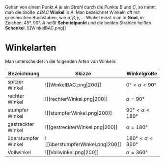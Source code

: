 Gehen von einem Punkt $A$ je ein *Strahl* durch die Punkte $B$ und $C$, so nennt man die Größe $\angle BAC$ **Winkel** in $A$. 
Man bezeichnet Winkeln oft mit griechischen Buchstaben, wie $\alpha, \beta, \gamma, \ldots$ 
Winkel misst man in **Grad**, in Zeichen: 45°, 90°.
$A$ heißt **Scheitelpunkt** und die beiden Strahlen heißen **Schenkel**.
![[WinkelBAC.png]]

# Winkelarten
Man unterscheidet in die folgenden Arten von Winkeln:

|Bezeichnung|Skizze|Winkelgröße|
|---|---|---|
|spitzer Winkel|![[WinkelBAC.png\|200]] |$0°<\alpha<90°$|
|rechter Winkel|![[rechterWinkel.png\|200]]|$\alpha=90°$|
|stumpfer Winkel|![[stumpferWinkel.png\|200]]|$90°<\alpha<180°$|
|gestreckter Winkel|![[gestreckterWinkel.png\|200]]|$\alpha = 180°$|
|überstumpfer Winkel|![[überstumpferWinkel.png\|200]]|$180°<\alpha<360°$|
|Vollwinkel|![[Vollwinkel.png\|200]]|$\alpha=360°$|



